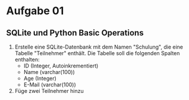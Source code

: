 # Aufgabe 01
## SQLite und Python Basic Operations
1. Erstelle eine SQLite-Datenbank mit dem Namen "Schulung", die eine Tabelle "Teilnehmer" enthält. Die Tabelle soll die folgenden Spalten enthalten:
    - ID (Integer, Autoinkrementiert)
    - Name (varchar(100))
    - Age (Integer)
    - E-Mail (varchar(100))
2. Füge zwei Teilnehmer hinzu